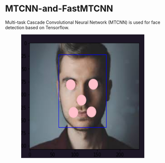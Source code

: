 # MTCNN-and-FastMTCNN

Multi-task Cascade Convolutional Neural Network (MTCNN) is used for face detection based on Tensorflow.

<p align="center">
<img src="images/Capture.PNG" width="400" height="400">
</p>
